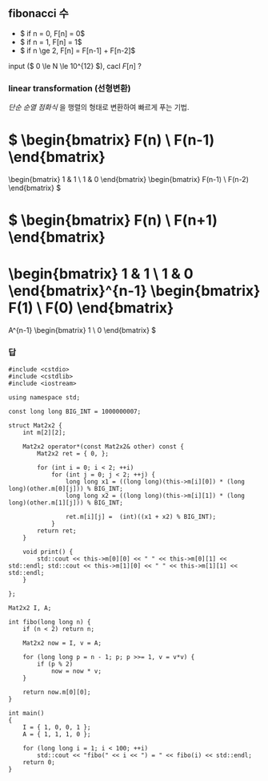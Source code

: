 ## fibonacci 수

- $ if n = 0, F[n] = 0$
- $ if n = 1, F[n] = 1$
- $ if n \ge 2, F[n] = F[n-1] + F[n-2]$

input ($ 0 \le N \le 10^{12} $), cacl $F[n]$ ?

### linear transformation (선형변환)

*단순 순열 점화식* 을 행렬의 형태로 변환하여 빠르게 푸는 기법.

$
\begin{bmatrix}
F(n) \\
F(n-1)
\end{bmatrix}
=
\begin{bmatrix}
1 & 1 \\
1 & 0
\end{bmatrix}
\begin{bmatrix}
F(n-1) \\
F(n-2)
\end{bmatrix}
$

$
\begin{bmatrix}
F(n) \\
F(n+1)
\end{bmatrix}
=
\begin{bmatrix}
1 & 1 \\
1 & 0
\end{bmatrix}^{n-1}
\begin{bmatrix}
F(1) \\
F(0)
\end{bmatrix}
=
A^{n-1}
\begin{bmatrix}
1 \\
0
\end{bmatrix}
$
### 답

```
#include <cstdio>
#include <cstdlib>
#include <iostream>

using namespace std;

const long long BIG_INT = 1000000007;

struct Mat2x2 {
	int m[2][2];

	Mat2x2 operator*(const Mat2x2& other) const {
		Mat2x2 ret = { 0, };

		for (int i = 0; i < 2; ++i)
			for (int j = 0; j < 2; ++j) {
				long long x1 = ((long long)(this->m[i][0]) * (long long)(other.m[0][j])) % BIG_INT;
				long long x2 = ((long long)(this->m[i][1]) * (long long)(other.m[1][j])) % BIG_INT;

				ret.m[i][j] =  (int)((x1 + x2) % BIG_INT);
			}
		return ret;
	}

	void print() {
		std::cout << this->m[0][0] << " " << this->m[0][1] << std::endl; std::cout << this->m[1][0] << " " << this->m[1][1] << std::endl;
	}

};

Mat2x2 I, A;

int fibo(long long n) {
	if (n < 2) return n;

	Mat2x2 now = I, v = A;

	for (long long p = n - 1; p; p >>= 1, v = v*v) {
		if (p % 2)
			now = now * v;
	}

	return now.m[0][0];
}

int main()
{
	I = { 1, 0, 0, 1 };
	A = { 1, 1, 1, 0 };

	for (long long i = 1; i < 100; ++i)
		std::cout << "fibo(" << i << ") = " << fibo(i) << std::endl;
	return 0;
}
```
